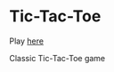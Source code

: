 # Tic-Tac-Toe

Play [here](https://osiris.ubishops.ca/mlaforest/projects/tic-tac-toe/index.html)

Classic Tic-Tac-Toe game

